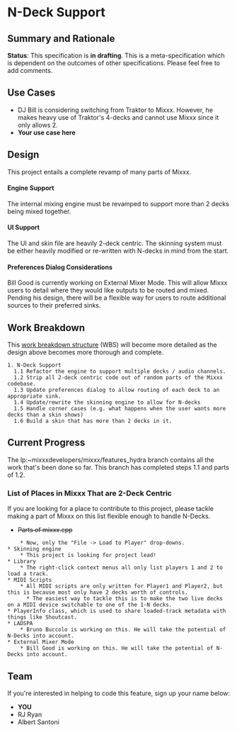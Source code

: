 # N-Deck Support

## Summary and Rationale

**Status**: This specification is **in drafting**. This is a
meta-specification which is dependent on the outcomes of other
specifications. Please feel free to add comments.

## Use Cases

  - DJ Bill is considering switching from Traktor to Mixxx. However, he
    makes heavy use of Traktor's 4-decks and cannot use Mixxx since it
    only allows 2. 
  - **Your use case here**

## Design

This project entails a complete revamp of many parts of Mixxx.

#### Engine Support

The internal mixing engine must be revamped to support more than 2 decks
being mixed together.

#### UI Support

The UI and skin file are heavily 2-deck centric. The skinning system
must be either heavily modified or re-written with N-decks in mind from
the start.

#### Preferences Dialog Considerations

Bill Good is currently working on External Mixer Mode. This will allow
Mixxx users to detail where they would like outputs to be routed and
mixed. Pending his design, there will be a flexible way for users to
route additional sources to their preferred sinks.

## Work Breakdown

This [work breakdown
structure](http://en.wikipedia.org/wiki/Work_breakdown_structure) (WBS)
will become more detailed as the design above becomes more thorough and
complete.

    1. N-Deck Support
      1.1 Refactor the engine to support multiple decks / audio channels.
      1.2 Strip all 2-deck centric code out of random parts of the Mixxx codebase.
      1.3 Update preferences dialog to allow routing of each deck to an appropriate sink.
      1.4 Update/rewrite the skinning engine to allow for N-decks 
      1.5 Handle corner cases (e.g. what happens when the user wants more decks than a skin shows)
      1.6 Build a skin that has more than 2 decks in it.

## Current Progress

The lp:\~mixxxdevelopers/mixxx/features\_hydra branch contains all the
work that's been done so far. This branch has completed steps 1.1 and
parts of 1.2.

### List of Places in Mixxx That are 2-Deck Centric

If you are looking for a place to contribute to this project, please
tackle making a part of Mixxx on this list flexible enough to handle
N-Decks.

  - ~~Parts of mixxx.cpp~~

<!-- end list -->

``` 
    * Now, only the "File -> Load to Player" drop-downs.
* Skinning engine
    * This project is looking for project lead!
* Library
    * The right-click context menus all only list players 1 and 2 to load a track.
* MIDI Scripts
    * All MIDI scripts are only written for Player1 and Player2, but this is because most only have 2 decks worth of controls.
      * The easiest way to tackle this is to make the two live decks on a MIDI device switchable to one of the 1-N decks.
* PlayerInfo class, which is used to share loaded-track metadata with things like Shoutcast. 
* LADSPA
    * Bruno Buccolo is working on this. He will take the potential of N-Decks into account.
* External Mixer Mode
    * Bill Good is working on this. He will take the potential of N-Decks into account.

```

## Team

If you're interested in helping to code this feature, sign up your name
below:

  - **YOU**
  - RJ Ryan
  - Albert Santoni

